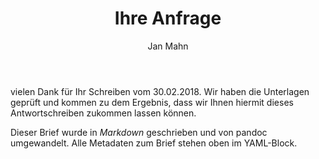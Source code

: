 ﻿---
#ABSENDER
author: Jan Mahn
street: Karl-Wiechert-Allee
number: 10
company: c't Redaktion 
plz: 30625
ort: Hannover 
tel: 0511 
fax: 0511
mail: jam@ct.de
web: ct.de | github.com/jamct

#EMPFÄNGER
to_name: Ernst Empfänger 
to_street: Wegweisender Weg 10
to_plz: 76543
to_city: Stadtstadt
to_anrede: Sehr geehrter Herr Empfänger,

#BRIEF
title: Ihre Anfrage
greetings: Mit freundlichem Gruß

#LAYOUT
justify: true

...

vielen Dank für Ihr Schreiben vom 30.02.2018. Wir haben die Unterlagen geprüft und kommen zu dem Ergebnis, dass wir Ihnen hiermit dieses Antwortschreiben zukommen lassen können.

Dieser Brief wurde in *Markdown* geschrieben und von pandoc umgewandelt. Alle Metadaten zum Brief stehen oben im YAML-Block.